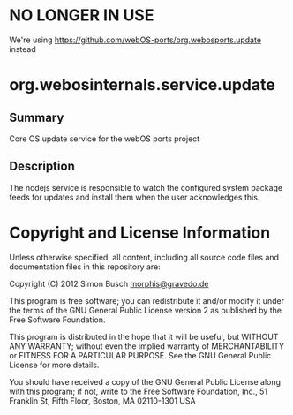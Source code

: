 NO LONGER IN USE
=================================

We're using https://github.com/webOS-ports/org.webosports.update instead

org.webosinternals.service.update
=================================

Summary
-------
Core OS update service for the webOS ports project

Description
-----------
The nodejs service is responsible to watch the configured system package feeds for updates
and install them when the user acknowledges this.

Copyright and License Information
=================================
Unless otherwise specified, all content, including all source code files and
documentation files in this repository are:

Copyright (C) 2012 Simon Busch <morphis@gravedo.de>

This program is free software; you can redistribute it and/or modify
it under the terms of the GNU General Public License version 2 as
published by the Free Software Foundation.

This program is distributed in the hope that it will be useful,
but WITHOUT ANY WARRANTY; without even the implied warranty of
MERCHANTABILITY or FITNESS FOR A PARTICULAR PURPOSE.  See the
GNU General Public License for more details.

You should have received a copy of the GNU General Public License
along with this program; if not, write to the Free Software
Foundation, Inc., 51 Franklin St, Fifth Floor, Boston, MA  02110-1301  USA
